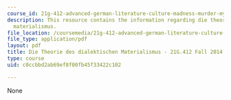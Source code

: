 ```yaml
---
course_id: 21g-412-advanced-german-literature-culture-madness-murder-mysteries-fall-2014
description: This resource contains the information regarding die theorie des dialektischen
  materialismus.
file_location: /coursemedia/21g-412-advanced-german-literature-culture-madness-murder-mysteries-fall-2014/c0ccbbd2ab69ef8f00fb45f33422c102_MIT21G_412F14_Wo7-9_dial.pdf
file_type: application/pdf
layout: pdf
title: Die Theorie des dialektischen Materialismus - 21G.412 Fall 2014
type: course
uid: c0ccbbd2ab69ef8f00fb45f33422c102

---
```

None